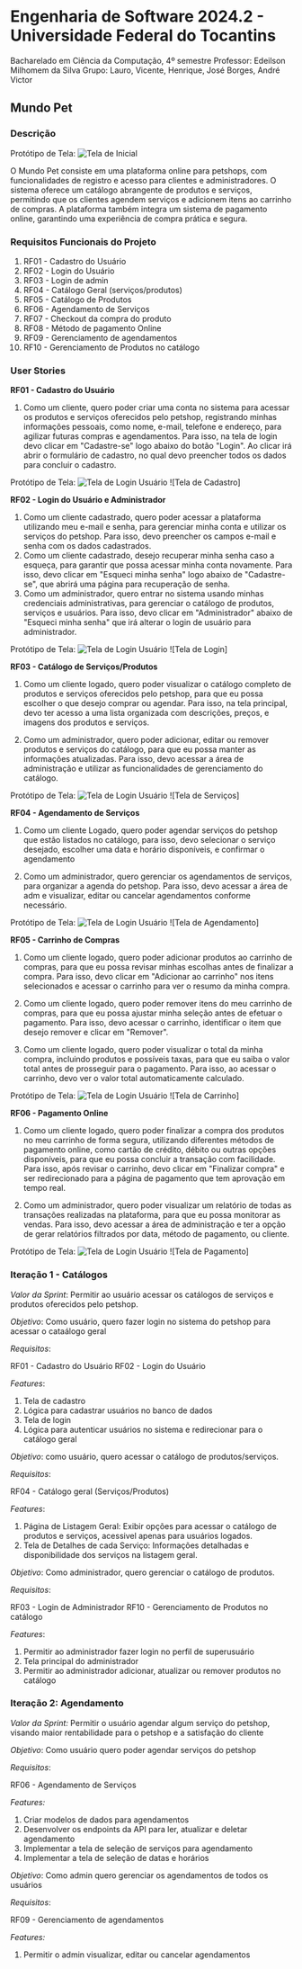 # Engenharia de Software 2024.2 - Universidade Federal do Tocantins
 Bacharelado em Ciência da Computação, 4º semestre
 Professor: Edeilson Milhomem da Silva
 Grupo: Lauro, Vicente, Henrique, José Borges, André Victor

## Mundo Pet
### Descrição 
Protótipo de Tela:
![Tela de Inicial](./prototipos/index.png)

O Mundo Pet consiste em uma plataforma online para petshops, com funcionalidades de registro e acesso para clientes e administradores. O sistema oferece um catálogo abrangente de produtos e serviços, permitindo que os clientes agendem serviços e adicionem itens ao carrinho de compras. A plataforma também integra um sistema de pagamento online, garantindo uma experiência de compra prática e segura.

### Requisitos Funcionais do Projeto

1.  RF01 - Cadastro do Usuário
2.  RF02 - Login do Usuário 
3.  RF03 - Login de admin
4.  RF04 - Catálogo Geral (serviços/produtos)
5.  RF05 - Catálogo de Produtos
6.  RF06 - Agendamento de Serviços
7.  RF07 - Checkout da compra do produto
8.  RF08 - Método de pagamento Online
9.  RF09 - Gerenciamento de agendamentos
10. RF10 - Gerenciamento de Produtos no catálogo

### User Stories

**RF01 - Cadastro do Usuário** 
1. Como um cliente, quero poder criar uma conta no sistema para acessar os produtos e serviços oferecidos pelo petshop, registrando minhas informações pessoais, como nome, e-mail, telefone e endereço, para agilizar futuras compras e agendamentos. Para isso, na tela de login devo clicar em "Cadastre-se" logo abaixo do botão "Login". Ao clicar irá abrir o formulário de cadastro, no qual devo preencher todos os dados para concluir o cadastro.
 
 Protótipo de Tela:
 ![Tela de Login Usuário](./prototipos/cadastro.png)
 ![Tela de Cadastro]

 **RF02 - Login do Usuário e Administrador**
 1. Como um cliente cadastrado, quero poder acessar a plataforma utilizando meu e-mail e senha, para gerenciar minha conta e utilizar os serviços do petshop. Para isso, devo preencher os campos e-mail e senha com os dados cadastrados.
 2. Como um cliente cadastrado, desejo recuperar minha senha caso a esqueça, para garantir que possa acessar minha conta novamente. Para isso, devo clicar em "Esqueci minha senha" logo abaixo de "Cadastre-se", que abrirá uma página para recuperação de senha.
 3. Como um administrador, quero entrar no sistema usando minhas credenciais administrativas, para gerenciar o catálogo de produtos, serviços e usuários. Para isso, devo clicar em "Administrador" abaixo de "Esqueci minha senha" que irá alterar o login de usuário para administrador.
 
 Protótipo de Tela: 
 ![Tela de Login Usuário](./prototipos/login.png)
 ![Tela de Login]

**RF03 - Catálogo de Serviços/Produtos**
1. Como um cliente logado, quero poder visualizar o catálogo completo de produtos e serviços oferecidos pelo petshop, para que eu possa escolher o que desejo comprar ou agendar. Para isso, na tela principal, devo ter acesso a uma lista organizada com descrições, preços, e imagens dos produtos e serviços. 

2. Como um administrador, quero poder adicionar, editar ou remover produtos e serviços do catálogo, para que eu possa manter as informações atualizadas. Para isso, devo acessar a área de administração e utilizar as funcionalidades de gerenciamento do catálogo.

Protótipo de Tela:
 ![Tela de Login Usuário](./prototipos/serviços.png)
 ![Tela de Serviços]


**RF04 - Agendamento de Serviços**
1. Como um cliente Logado, quero poder agendar serviços do petshop que estão listados no catálogo, para isso, devo selecionar o serviço desejado, escolher uma data e horário disponíveis, e confirmar o agendamento

2. Como um administrador, quero gerenciar os agendamentos de serviços, para organizar a agenda do petshop. Para isso, devo acessar a área de adm e visualizar, editar ou cancelar agendamentos conforme necessário.

Protótipo de Tela:
 ![Tela de Login Usuário](./prototipos/Agendamento.png)
 ![Tela de Agendamento]

**RF05 - Carrinho de Compras**
1. Como um cliente logado, quero poder adicionar produtos ao carrinho de compras, para que eu possa revisar minhas escolhas antes de finalizar a compra. Para isso, devo clicar em "Adicionar ao carrinho" nos itens selecionados e acessar o carrinho para ver o resumo da minha compra. 

2. Como um cliente logado, quero poder remover itens do meu carrinho de compras, para que eu possa ajustar minha seleção antes de efetuar o pagamento. Para isso, devo acessar o carrinho, identificar o item que desejo remover e clicar em "Remover". 

3. Como um cliente logado, quero poder visualizar o total da minha compra, incluindo produtos e possíveis taxas, para que eu saiba o valor total antes de prosseguir para o pagamento. Para isso, ao acessar o carrinho, devo ver o valor total automaticamente calculado. 

Protótipo de Tela:
 ![Tela de Login Usuário](./prototipos/Carrinho.png)
 ![Tela de Carrinho]

**RF06 - Pagamento Online**
1. Como um cliente logado, quero poder finalizar a compra dos produtos no meu carrinho de forma segura, utilizando diferentes métodos de pagamento online, como cartão de crédito, débito ou outras opções disponíveis, para que eu possa concluir a transação com facilidade. Para isso, após revisar o carrinho, devo clicar em "Finalizar compra" e ser redirecionado para a página de pagamento que tem aprovação em tempo real. 

2. Como um administrador, quero poder visualizar um relatório de todas as transações realizadas na plataforma, para que eu possa monitorar as vendas. Para isso, devo acessar a área de administração e ter a opção de gerar relatórios filtrados por data, método de pagamento, ou cliente. 

Protótipo de Tela:
![Tela de Login Usuário](./prototipos/Pagamento.png)
![Tela de Pagamento]

### Iteração 1 - Catálogos
*Valor da Sprint*: Permitir ao usuário acessar os catálogos de serviços e produtos oferecidos pelo petshop.

*Objetivo*: Como usuário, quero fazer login no sistema do petshop para acessar o cataálogo geral

*Requisitos*:

RF01 - Cadastro do Usuário
RF02 - Login do Usuário

*Features*:

1. Tela de cadastro
2. Lógica para cadastrar usuários no banco de dados
3. Tela de login
4. Lógica para autenticar usuários no sistema e redirecionar para o catálogo geral

*Objetivo*: como usuário, quero acessar o catálogo de produtos/serviços.

*Requisitos*:

RF04 - Catálogo geral (Serviços/Produtos)

*Features*:

1. Página de Listagem Geral: Exibir opções para acessar o catálogo de produtos e serviços, acessivel apenas para usuários logados.
2. Tela de Detalhes de cada Serviço: Informações detalhadas e disponibilidade dos serviços na listagem geral.

*Objetivo*: Como administrador, quero gerenciar o catálogo de produtos.

*Requisitos*:

RF03 - Login de Administrador
RF10 - Gerenciamento de Produtos no catálogo

*Features*:

1. Permitir ao administrador fazer login no perfil de superusuário
2. Tela principal do administrador
3. Permitir ao administrador adicionar, atualizar ou remover produtos no catálogo

### Iteração 2: Agendamento 

*Valor da Sprint:* Permitir o usuário agendar algum serviço do petshop, visando maior rentabilidade para o petshop e a satisfação do cliente

*Objetivo*: Como usuário quero poder agendar serviços do petshop

*Requisitos*:

RF06 - Agendamento de Serviços

*Features:*
1. Criar modelos de dados para agendamentos
2. Desenvolver os endpoints da API para ler, atualizar e deletar agendamento
3. Implementar a tela de seleção de serviços para agendamento
4. Implementar a tela de seleção de datas e horários 

*Objetivo*: Como admin quero gerenciar os agendamentos de todos os usuários

*Requisitos*: 

RF09 - Gerenciamento de agendamentos

*Features:*
1. Permitir o admin visualizar, editar ou cancelar agendamentos
